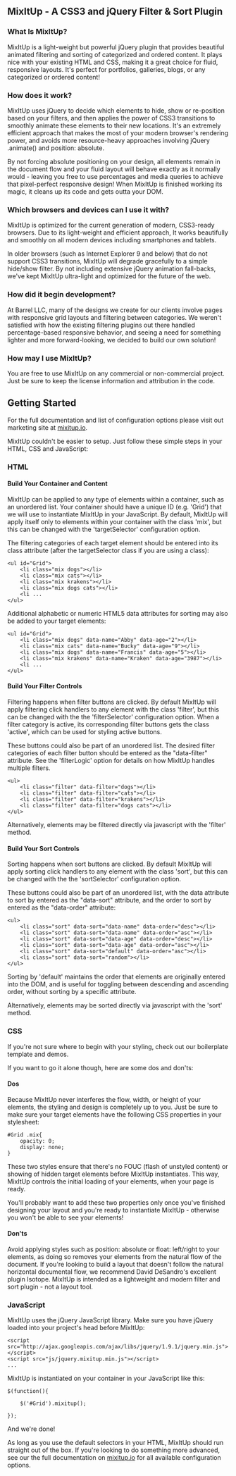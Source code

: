 ## MixItUp - A CSS3 and jQuery Filter & Sort Plugin

### What Is MixItUp?

MixItUp is a light-weight but powerful jQuery plugin that provides beautiful animated filtering and sorting of
categorized and ordered content. It plays nice with your existing HTML and CSS, making it a great choice for fluid,
responsive layouts. It's perfect for portfolios, galleries, blogs, or any categorized or ordered content!

### How does it work?

MixItUp uses jQuery to decide which elements to hide, show or re-position based on your filters, and then applies the
power of CSS3 transitions to smoothly animate these elements to their new locations. It's an extremely efficient
approach that makes the most of your modern browser's rendering power, and avoids more resource-heavy approaches
involving jQuery .animate() and position: absolute.

By not forcing absolute positioning on your design, all elements remain in the document flow and your fluid layout will
behave exactly as it normally would - leaving you free to use percentages and media queries to achieve that
pixel-perfect responsive design! When MixItUp is finished working its magic, it cleans up its code and gets outta your
DOM.

### Which browsers and devices can I use it with?

MixItUp is optimized for the current generation of modern, CSS3-ready browsers. Due to its light-weight and efficient
approach, It works beautifully and smoothly on all modern devices including smartphones and tablets.

In older browsers (such as Internet Explorer 9 and below) that do not support CSS3 transitions, MixItUp will degrade
gracefully to a simple hide/show filter. By not including extensive jQuery animation fall-backs, we've kept MixItUp
ultra-light and optimized for the future of the web.

### How did it begin development?

At Barrel LLC, many of the designs we create for our clients involve pages with responsive grid layouts and filtering
between categories. We weren't satisfied with how the existing filtering plugins out there handled percentage-based
responsive behavior, and seeing a need for something lighter and more forward-looking, we decided to build our own
solution!

### How may I use MixItUp?

You are free to use MixItUp on any commercial or non-commercial project. Just be sure to keep the license information
and attribution in the code.

## Getting Started

For the full documentation and list of configuration options please visit out marketing site
at [mixitup.io](http://mixitup.io).

MixItUp couldn't be easier to setup. Just follow these simple steps in your HTML, CSS and JavaScript:

### HTML

#### Build Your Container and Content

MixItUp can be applied to any type of elements within a container, such as an unordered list. Your container should have
a unique ID (e.g. 'Grid') that we will use to instantiate MixItUp in your JavaScript. By default, MixItUp will apply
itself only to elements within your container with the class 'mix', but this can be changed with the 'targetSelector'
configuration option.

The filtering categories of each target element should be entered into its class attribute (after the targetSelector
class if you are using a class):

	<ul id="Grid">
    	<li class="mix dogs"></li>
    	<li class="mix cats"></li>
    	<li class="mix krakens"></li>
    	<li class="mix dogs cats"></li>
    	<li ...
	</ul>

Additional alphabetic or numeric HTML5 data attributes for sorting may also be added to your target elements:

	<ul id="Grid">
    	<li class="mix dogs" data-name="Abby" data-age="2"></li>
    	<li class="mix cats" data-name="Bucky" data-age="9"></li>
    	<li class="mix dogs" data-name="Francis" data-age="5"></li>
    	<li class="mix krakens" data-name="Kraken" data-age="3987"></li>
    	<li ...
	</ul>

#### Build Your Filter Controls

Filtering happens when filter buttons are clicked. By default MixItUp will apply filtering click handlers to any element
with the class 'filter', but this can be changed with the the 'filterSelector' configuration option. When a filter
category is active, its corresponding filter buttons gets the class 'active', which can be used for styling active
buttons.

These buttons could also be part of an unordered list. The desired filter categories of each filter button should be
entered as the "data-filter" attribute. See the 'filterLogic' option for details on how MixItUp handles multiple
filters.

	<ul>
	    <li class="filter" data-filter="dogs"></li>
	    <li class="filter" data-filter="cats"></li>
	    <li class="filter" data-filter="krakens"></li>
	    <li class="filter" data-filter="dogs cats"></li>
	</ul>

Alternatively, elements may be filtered directly via javascript with the 'filter' method.

#### Build Your Sort Controls

Sorting happens when sort buttons are clicked. By default MixItUp will apply sorting click handlers to any element with
the class 'sort', but this can be changed with the the 'sortSelector' configuration option.

These buttons could also be part of an unordered list, with the data attribute to sort by entered as the "data-sort"
attribute, and the order to sort by entered as the "data-order" attribute:

	<ul>
	    <li class="sort" data-sort="data-name" data-order="desc"></li>
	    <li class="sort" data-sort="data-name" data-order="asc"></li>
	    <li class="sort" data-sort="data-age" data-order="desc"></li>
	    <li class="sort" data-sort="data-age" data-order="asc"></li>
	    <li class="sort" data-sort="default" data-order="asc"></li>
	    <li class="sort" data-sort="random"></li>
	</ul>

Sorting by 'default' maintains the order that elements are originally entered into the DOM, and is useful for toggling
between descending and ascending order, without sorting by a specific attribute.

Alternatively, elements may be sorted directly via javascript with the 'sort' method.

### CSS

If you're not sure where to begin with your styling, check out our boilerplate template and demos.

If you want to go it alone though, here are some dos and don'ts:

#### Dos

Because MixItUp never interferes the flow, width, or height of your elements, the styling and design is completely up to
you. Just be sure to make sure your target elements have the following CSS properties in your stylesheet:

	#Grid .mix{
	    opacity: 0;
	    display: none;
	}

These two styles ensure that there's no FOUC (flash of unstyled content) or showing of hidden target elements before
MixItUp instantiates. This way, MixItUp controls the initial loading of your elements, when your page is ready.

You'll probably want to add these two properties only once you've finished designing your layout and you're ready to
instantiate MixItUp - otherwise you won't be able to see your elements!

#### Don'ts

Avoid applying styles such as position: absolute or float: left/right to your elements, as doing so removes your
elements from the natural flow of the document. If you're looking to build a layout that doesn't follow the natural
horizontal documental flow, we recommend David DeSandro's excellent plugin Isotope. MixItUp is intended as a lightweight
and modern filter and sort plugin - not a layout tool.

### JavaScript

MixItUp uses the jQuery JavaScript library. Make sure you have jQuery loaded into your project's head before MixItUp:

	<script src="http://ajax.googleapis.com/ajax/libs/jquery/1.9.1/jquery.min.js"></script>
	<script src="js/jquery.mixitup.min.js"></script>
	...

MixItUp is instantiated on your container in your JavaScript like this:

	$(function(){
     
	    $('#Grid').mixitup();
     
	});

And we're done!

As long as you use the default selectors in your HTML, MixItUp should run straight out of the box. If you're looking to
do something more advanced, see our the full documentation on [mixitup.io](http://mixitup.io) for all available
configuration options.
